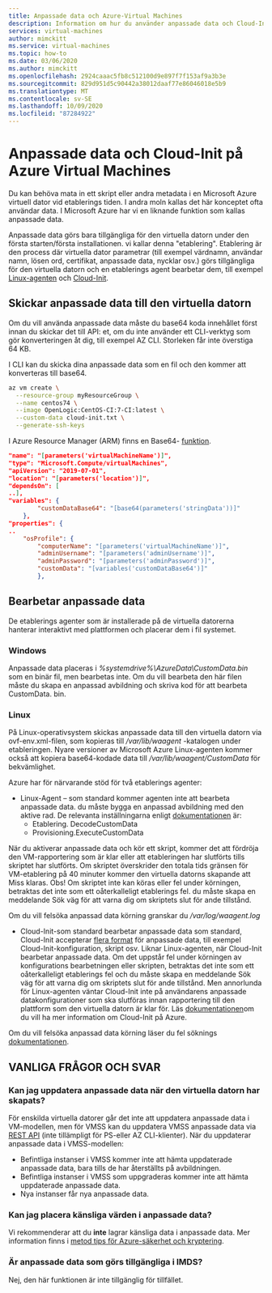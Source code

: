 ```yaml
---
title: Anpassade data och Azure-Virtual Machines
description: Information om hur du använder anpassade data och Cloud-Init på Azure Virtual Machines
services: virtual-machines
author: mimckitt
ms.service: virtual-machines
ms.topic: how-to
ms.date: 03/06/2020
ms.author: mimckitt
ms.openlocfilehash: 2924caaac5fb8c512100d9e897f7f153af9a3b3e
ms.sourcegitcommit: 829d951d5c90442a38012daaf77e86046018e5b9
ms.translationtype: MT
ms.contentlocale: sv-SE
ms.lasthandoff: 10/09/2020
ms.locfileid: "87284922"
---
```

# <a name="custom-data-and-cloud-init-on-azure-virtual-machines"></a>Anpassade data och Cloud-Init på Azure Virtual Machines

Du kan behöva mata in ett skript eller andra metadata i en Microsoft Azure virtuell dator vid etablerings tiden.  I andra moln kallas det här konceptet ofta användar data.  I Microsoft Azure har vi en liknande funktion som kallas anpassade data. 

Anpassade data görs bara tillgängliga för den virtuella datorn under den första starten/första installationen. vi kallar denna "etablering". Etablering är den process där virtuella dator parametrar (till exempel värdnamn, användar namn, lösen ord, certifikat, anpassade data, nycklar osv.) görs tillgängliga för den virtuella datorn och en etablerings agent bearbetar dem, till exempel [Linux-agenten](./extensions/agent-linux.md) och [Cloud-Init](./linux/using-cloud-init.md#troubleshooting-cloud-init). 


## <a name="passing-custom-data-to-the-vm"></a>Skickar anpassade data till den virtuella datorn
Om du vill använda anpassade data måste du base64 koda innehållet först innan du skickar det till API: et, om du inte använder ett CLI-verktyg som gör konverteringen åt dig, till exempel AZ CLI. Storleken får inte överstiga 64 KB.

I CLI kan du skicka dina anpassade data som en fil och den kommer att konverteras till base64.
```bash
az vm create \
  --resource-group myResourceGroup \
  --name centos74 \
  --image OpenLogic:CentOS-CI:7-CI:latest \
  --custom-data cloud-init.txt \
  --generate-ssh-keys
```

I Azure Resource Manager (ARM) finns en Base64- [funktion](../azure-resource-manager/templates/template-functions-string.md#base64).

```json
"name": "[parameters('virtualMachineName')]",
"type": "Microsoft.Compute/virtualMachines",
"apiVersion": "2019-07-01",
"location": "[parameters('location')]",
"dependsOn": [
..],
"variables": {
        "customDataBase64": "[base64(parameters('stringData'))]"
    },
"properties": {
..
    "osProfile": {
        "computerName": "[parameters('virtualMachineName')]",
        "adminUsername": "[parameters('adminUsername')]",
        "adminPassword": "[parameters('adminPassword')]",
        "customData": "[variables('customDataBase64')]"
        },
```

## <a name="processing-custom-data"></a>Bearbetar anpassade data
De etablerings agenter som är installerade på de virtuella datorerna hanterar interaktivt med plattformen och placerar dem i fil systemet. 

### <a name="windows"></a>Windows
Anpassade data placeras i *%systemdrive%\AzureData\CustomData.bin* som en binär fil, men bearbetas inte. Om du vill bearbeta den här filen måste du skapa en anpassad avbildning och skriva kod för att bearbeta CustomData. bin.

### <a name="linux"></a>Linux  
På Linux-operativsystem skickas anpassade data till den virtuella datorn via ovf-env.xml-filen, som kopieras till */var/lib/waagent* -katalogen under etableringen.  Nyare versioner av Microsoft Azure Linux-agenten kommer också att kopiera base64-kodade data till */var/lib/waagent/CustomData* för bekvämlighet.

Azure har för närvarande stöd för två etablerings agenter:
* Linux-Agent – som standard kommer agenten inte att bearbeta anpassade data. du måste bygga en anpassad avbildning med den aktive rad. De relevanta inställningarna enligt [dokumentationen](https://github.com/Azure/WALinuxAgent#configuration) är:
    * Etablering. DecodeCustomData
    * Provisioning.ExecuteCustomData

När du aktiverar anpassade data och kör ett skript, kommer det att fördröja den VM-rapportering som är klar eller att etableringen har slutförts tills skriptet har slutförts. Om skriptet överskrider den totala tids gränsen för VM-etablering på 40 minuter kommer den virtuella datorns skapande att Miss klaras. Obs! Om skriptet inte kan köras eller fel under körningen, betraktas det inte som ett oåterkalleligt etablerings fel. du måste skapa en meddelande Sök väg för att varna dig om skriptets slut för ande tillstånd.

Om du vill felsöka anpassad data körning granskar du */var/log/waagent.log*

* Cloud-Init-som standard bearbetar anpassade data som standard, Cloud-Init accepterar [flera format](https://cloudinit.readthedocs.io/en/latest/topics/format.html) för anpassade data, till exempel Cloud-Init-konfiguration, skript osv. Liknar Linux-agenten, när Cloud-Init bearbetar anpassade data. Om det uppstår fel under körningen av konfigurations bearbetningen eller skripten, betraktas det inte som ett oåterkalleligt etablerings fel och du måste skapa en meddelande Sök väg för att varna dig om skriptets slut för ande tillstånd. Men annorlunda för Linux-agenten väntar Cloud-Init inte på användarens anpassade datakonfigurationer som ska slutföras innan rapportering till den plattform som den virtuella datorn är klar för. Läs [dokumentationen](./linux/using-cloud-init.md)om du vill ha mer information om Cloud-Init på Azure.


Om du vill felsöka anpassad data körning läser du fel söknings [dokumentationen](./linux/using-cloud-init.md#troubleshooting-cloud-init).


## <a name="faq"></a>VANLIGA FRÅGOR OCH SVAR
### <a name="can-i-update-custom-data-after-the-vm-has-been-created"></a>Kan jag uppdatera anpassade data när den virtuella datorn har skapats?
För enskilda virtuella datorer går det inte att uppdatera anpassade data i VM-modellen, men för VMSS kan du uppdatera VMSS anpassade data via [REST API](/rest/api/compute/virtualmachinescalesets/update) (inte tillämpligt för PS-eller AZ CLI-klienter). När du uppdaterar anpassade data i VMSS-modellen:
* Befintliga instanser i VMSS kommer inte att hämta uppdaterade anpassade data, bara tills de har återställts på avbildningen.
* Befintliga instanser i VMSS som uppgraderas kommer inte att hämta uppdaterade anpassade data.
* Nya instanser får nya anpassade data.

### <a name="can-i-place-sensitive-values-in-custom-data"></a>Kan jag placera känsliga värden i anpassade data?
Vi rekommenderar att du **inte** lagrar känsliga data i anpassade data. Mer information finns i [metod tips för Azure-säkerhet och kryptering](../security/fundamentals/data-encryption-best-practices.md).


### <a name="is-custom-data-made-available-in-imds"></a>Är anpassade data som görs tillgängliga i IMDS?
Nej, den här funktionen är inte tillgänglig för tillfället.
